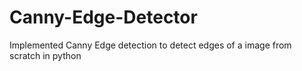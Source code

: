 # Canny-Edge-Detector
Implemented Canny Edge detection to detect edges of a image from scratch in python
